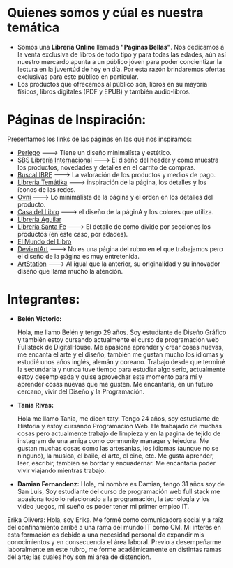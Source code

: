 # Quienes somos y cúal es nuestra temática
* Somos una **Librería Online** llamada **"Páginas Bellas"**. Nos dedicamos a la venta exclusiva de libros de todo tipo y para todas las edades, aún así nuestro mercardo apunta a un público jóven para poder concientizar la lectura en la juventúd de hoy en día. Por esta razón brindaremos ofertas exclusivas para este público en particular. 
* Los productos que ofrecemos al público son, libros en su mayoría físicos, libros digitales (PDF y EPUB) y también audio-libros.

# Páginas de Inspiración:
Presentamos los links de las páginas en las que nos inspiramos:

* [Perlego](https://www.perlego.com/) ---> Tiene un diseño minimalísta y estético.
* [SBS Librería Internacional](https://www.sbs.com.ar/) ---> El diseño del header y como muestra los productos, novedades y detalles en el carrito de compras. 
* [BuscaLIBRE](https://www.buscalibre.com.ar/) ---> La valoración de los productos y medios de pago. 
* [Libreria Temátika](https://www.tematika.com/) ---> inspiración de la página, los detalles y los íconos de las redes.
* [Ovni](https://www.ovnipress.net/) ---> Lo minimalísta de la página y el orden en los detalles del producto. 
* [Casa del Libro](https://www.casadellibro.com/) ---> el diseño de la páginA y los colores que utiliza. 
* [Librería Aguilar](https://libreriaaguilar.com.ar/)
* [Librería Santa Fe](https://www.lsf.com.ar/) ---> El detalle de como divide por secciones los productos (en este caso, por edades).
* [El Mundo del Libro](https://www.elmundodellibro.com.ar/)
* [DeviantArt](https://www.deviantart.com/) ---> No es una página del rubro en el que trabajamos pero el diseño de la página es muy entretenida. 
* [ArtStation](https://www.artstation.com/) ---> Al igual que la anterior, su originalidad y su innovador diseño que llama mucho la atención.


# Integrantes: 
   * **Belén Victorio:** 
   
       Hola, me llamo Belén y tengo 29 años. Soy estudiante de Diseño Gráfico y también estoy cursando actualmente el curso de programación web Fullstack de DigitalHouse. Me apasiona aprender y crear cosas nuevas, me encanta el arte y el diseño, también me gustan mucho los idiomas y estudié unos años inglés, alemán y coreano. Trabajo desde que terminé la secundaria y nunca tuve tiempo para estudiar algo serio, actualmente estoy desempleada y quise aprovechar este momento para mí y aprender cosas nuevas que me gusten. Me encantaría, en un futuro cercano, vivir del Diseño y la Programación.  

   * **Tania Rivas:**

        Hola me llamo Tania, me dicen taty. Tengo 24 años, soy estudiante de Historia y estoy cursando Programacion Web. He trabajado de muchas cosas pero actualmente trabajo de limpieza y en la pagina de tejido de instagram de una amiga como community manager y tejedora. Me gustan muchas cosas como las artesanias, los idiomas (aunque no se ninguno), la musica, el baile, el arte, el cine, etc. Me gusta aprender, leer, escribir, tambien se bordar y encuadernar. Me encantaria poder vivir viajando mientras trabajo.  

   * **Damian Fernandenz:**
      Hola, mi nombre es Damian, tengo 31 años soy de San Luis, Soy estudiante del curso de programación web full stack me apasiona todo lo relacionado a la programación, la tecnología y los video juegos, mi sueño es poder tener mi primer empleo IT. 

   
Erika Olivera: 
               Hola, soy Erika. Me formé como comunicadora social y a raíz del confinamiento arribé a una rama del mundo IT como CM. Mi interés en esta formación es debido a una necesidad personal de expandir mis conocimientos y en consecuencia el área laboral. 
Previo a desempeñarme laboralmente en este rubro, me forme académicamente en distintas ramas del arte; las cuales hoy son mi área de distención.


